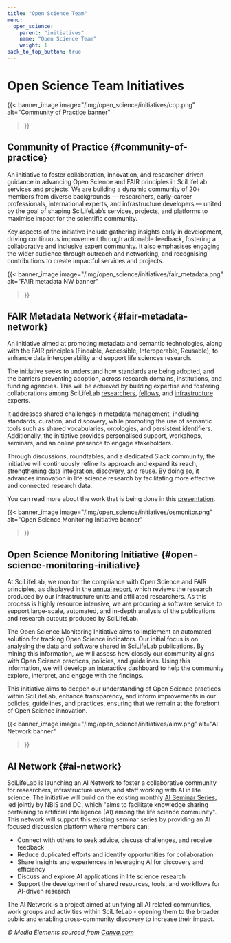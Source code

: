 ```yaml
---
title: "Open Science Team"
menu:
  open_science:
    parent: "initiatives"
    name: "Open Science Team"
    weight: 1
back_to_top_button: true
---
```


# Open Science Team Initiatives

{{< banner_image
  image="/img/open_science/initiatives/cop.png"
  alt="Community of Practice banner"
>}}

## Community of Practice {#community-of-practice}

An initiative to foster collaboration, innovation, and researcher-driven guidance in advancing Open Science and FAIR
principles in SciLifeLab services and projects.
We are building a dynamic community of 20+ members from diverse backgrounds — researchers, early-career professionals,
international experts, and infrastructure developers — united by the goal of shaping SciLifeLab’s services,
projects, and platforms to maximise impact for the scientific community.

Key aspects of the initiative include gathering insights early in development, driving continuous improvement through
actionable feedback, fostering a collaborative and inclusive expert community. It also emphasises engaging the wider
audience through outreach and networking, and recognising contributions to create impactful services and projects.

{{< banner_image
  image="/img/open_science/initiatives/fair_metadata.png"
  alt="FAIR metadata NW banner"
>}}

## FAIR Metadata Network {#fair-metadata-network}

An initiative aimed at promoting metadata and semantic technologies, along with the FAIR principles (Findable,
Accessible, Interoperable, Reusable), to enhance data interoperability and support life sciences research.

The initiative seeks to understand how standards are being adopted, and the barriers preventing adoption, across
research domains, institutions, and funding agencies. This will be achieved by building expertise and fostering
collaborations among SciLifeLab [researchers](https://www.scilifelab.se/research/),
[fellows](https://www.scilifelab.se/contact/fellows/),
and [infrastructure](https://www.scilifelab.se/services/infrastructure/) experts.

It addresses shared challenges in metadata management, including standards, curation, and discovery, while promoting
the use of semantic tools such as shared vocabularies, ontologies, and persistent identifiers. Additionally, the
initiative provides personalised support, workshops, seminars, and an online presence to engage stakeholders.

Through discussions, roundtables, and a dedicated Slack community, the initiative will continuously refine its approach
and expand its reach, strengthening data integration, discovery, and reuse. By doing so, it advances innovation in life
science research by facilitating more effective and connected research data.

You can read more about the work that is being done in this
[presentation](https://docs.google.com/presentation/d/1aapjARKgO-IBNCUrrILlqYyKVJxmUoqRMvO5IZaHs_I/edit#slide=id.g32233462cdb_0_199).

{{< banner_image
  image="/img/open_science/initiatives/osmonitor.png"
  alt="Open Science Monitoring Initiative banner"
>}}

## Open Science Monitoring Initiative {#open-science-monitoring-initiative}

At SciLifeLab, we monitor the compliance with Open Science and FAIR principles, as displayed in the
[annual report](https://www.scilifelab.se/about-us/management/all-reports/#h-annual-reports), which reviews the research
produced by our infrastructure units and affiliated researchers. As this process is highly resource intensive, we are
procuring a software service to support large-scale, automated, and in-depth analysis of the publications and research
outputs produced by SciLifeLab.

The Open Science Monitoring Initiative aims to implement an automated solution for tracking Open Science indicators.
Our initial focus is on analysing the data and software shared in SciLifeLab publications. By mining this information,
we will assess how closely our community aligns with Open Science practices, policies, and guidelines. Using this
information, we will develop an interactive dashboard to help the community explore, interpret, and engage with the
findings.

This initiative aims to deepen our understanding of Open Science practices within SciLifeLab, enhance transparency, and
inform improvements in our policies, guidelines, and practices, ensuring that we remain at the forefront of Open Science
innovation.

{{< banner_image
  image="/img/open_science/initiatives/ainw.png"
  alt="AI Network banner"
>}}

## AI Network {#ai-network}

SciLifeLab is launching an AI Network to foster a collaborative community for researchers, infrastructure users, and
staff working with AI in life science. The initiative will build on the existing monthly
[AI Seminar Series](https://www.scilifelab.se/research/scilifelab-seminar-series/ai-seminar-series/), led jointly by
NBIS and DC, which "aims to facilitate knowledge sharing pertaining to artificial intelligence (AI) among the life
science community". This network will support this existing seminar series by providing an AI focused discussion
platform where members can:

* Connect with others to seek advice, discuss challenges, and receive feedback
* Reduce duplicated efforts and identify opportunities for collaboration
* Share insights and experiences in leveraging AI for discovery and efficiency
* Discuss and explore AI applications in life science research
* Support the development of shared resources, tools, and workflows for AI-driven research

The AI Network is a project aimed at unifying all AI related communities, work groups and activities within
SciLifeLab - opening them to the broader public and enabling cross-community discovery to increase their impact.

_© Media Elements sourced from [Canva.com](https://canva.com)_
